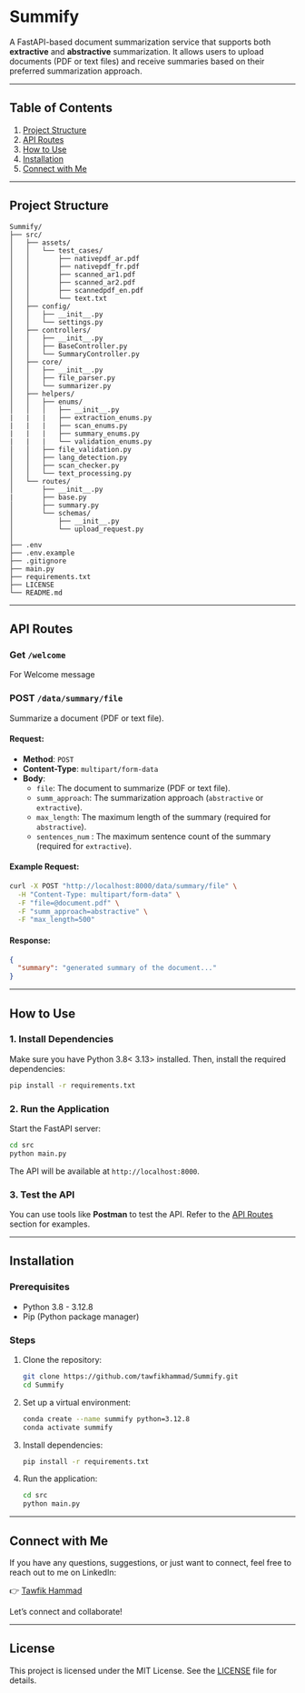 
# Summify

A FastAPI-based document summarization service that supports both **extractive** and **abstractive** summarization. It allows users to upload documents (PDF or text files) and receive summaries based on their preferred summarization approach.

---

## Table of Contents
1. [Project Structure](#project-structure)
2. [API Routes](#api-routes)
3. [How to Use](#how-to-use)
4. [Installation](#installation)
5. [Connect with Me](#connect-with-me)

---

## Project Structure

```
Summify/
├── src/                              
│   ├── assets/                       
│   │   └── test_cases/               
│   │       ├── nativepdf_ar.pdf
│   │       ├── nativepdf_fr.pdf
│   │       ├── scanned_ar1.pdf
│   │       ├── scanned_ar2.pdf
│   │       ├── scannedpdf_en.pdf
│   │       └── text.txt
│   ├── config/                       
│   │   ├── __init__.py
│   │   └── settings.py               
│   ├── controllers/                  
│   │   ├── __init__.py
│   │   ├── BaseController.py         
│   │   └── SummaryController.py      
│   ├── core/                         
│   │   ├── __init__.py
│   │   ├── file_parser.py            
│   │   └── summarizer.py             
│   ├── helpers/                      
│   │   ├── enums/                    
│   │   │   ├── __init__.py
|   |   |   ├── extraction_enums.py
|   |   |   ├── scan_enums.py
|   |   |   ├── summary_enums.py
|   |   |   └── validation_enums.py
│   │   ├── file_validation.py        
│   │   ├── lang_detection.py         
│   │   ├── scan_checker.py           
│   │   └── text_processing.py        
│   └── routes/                       
│       ├── __init__.py
|       ├── base.py
│       ├── summary.py                
│       └── schemas/                      
│           ├── __init__.py
│           └── upload_request.py                  
│                            
├── .env                              
├── .env.example                      
├── .gitignore                        
├── main.py                           
├── requirements.txt                  
├── LICENSE                           
└── README.md                         
```

---

## API Routes

### **Get `/welcome`**
For Welcome message

### **POST `/data/summary/file`**
Summarize a document (PDF or text file).

#### Request:
- **Method**: `POST`
- **Content-Type**: `multipart/form-data`
- **Body**:
  - `file`: The document to summarize (PDF or text file).
  - `summ_approach`: The summarization approach (`abstractive` or `extractive`).
  - `max_length`: The maximum length of the summary (required for `abstractive`).
  - `sentences_num` : The maximum sentence count of the summary (required for `extractive`).

#### Example Request:
```bash
curl -X POST "http://localhost:8000/data/summary/file" \
  -H "Content-Type: multipart/form-data" \
  -F "file=@document.pdf" \
  -F "summ_approach=abstractive" \
  -F "max_length=500"
```

#### Response:
```json
{
  "summary": "generated summary of the document..."
}
```

---

## How to Use

### 1. **Install Dependencies**
Make sure you have Python 3.8<  3.13> installed. Then, install the required dependencies:

```bash
pip install -r requirements.txt
```

### 2. **Run the Application**
Start the FastAPI server:

```bash
cd src
python main.py
```

The API will be available at `http://localhost:8000`.

### 3. **Test the API**
You can use tools like **Postman** to test the API. Refer to the [API Routes](#api-routes) section for examples.

---

## Installation

### Prerequisites
- Python 3.8 - 3.12.8
- Pip (Python package manager)

### Steps
1. Clone the repository:

    ```bash
    git clone https://github.com/tawfikhammad/Summify.git
    cd Summify
    ```

2. Set up a virtual environment:

    ```bash
    conda create --name summify python=3.12.8
    conda activate summify
    ```

3. Install dependencies:
    ```bash
    pip install -r requirements.txt
    ```

4. Run the application:
    ```bash
    cd src
    python main.py
    ```

---

## Connect with Me

If you have any questions, suggestions, or just want to connect, feel free to reach out to me on LinkedIn:

👉 [Tawfik Hammad](https://www.linkedin.com/in/tawfikhammad)

Let’s connect and collaborate!

---

## License

This project is licensed under the MIT License. See the [LICENSE](LICENSE) file for details.
